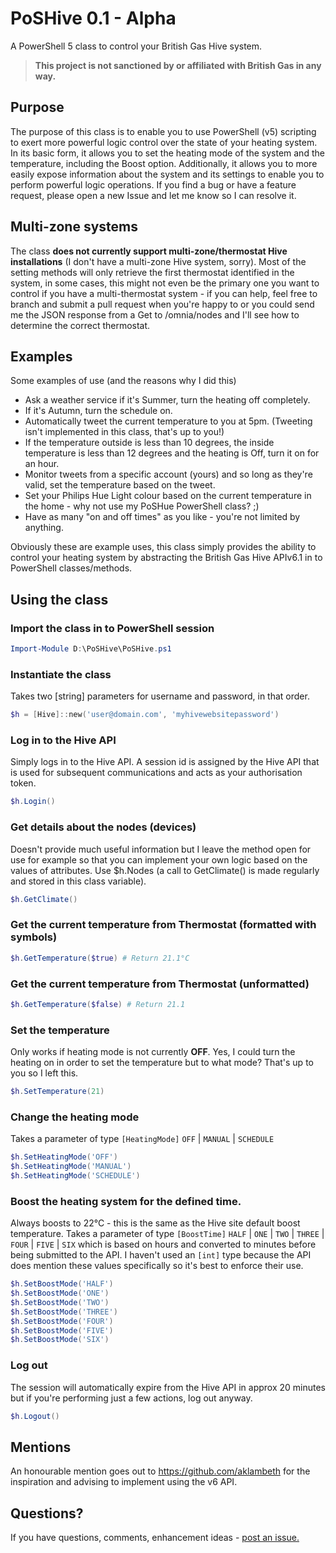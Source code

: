 # PoSHive 0.1 - Alpha
A PowerShell 5 class to control your British Gas Hive system.

> **This project is not sanctioned by or affiliated with British Gas in any way.**


## Purpose

The purpose of this class is to enable you to use PowerShell (v5) scripting to exert more powerful logic control over the state of your heating system.
In its basic form, it allows you to set the heating mode of the system and the temperature, including the Boost option. Additionally, it allows you to more easily expose information about the system and its settings to enable you to perform powerful logic operations. If you find a bug or have a feature request, please open a new Issue and let me know so I can resolve it.

## Multi-zone systems
The class **does not currently support multi-zone/thermostat Hive installations** (I don't have a multi-zone Hive system, sorry). Most of the setting methods will only retrieve the first thermostat identified in the system, in some cases, this might not even be the primary one you want to control if you have a multi-thermostat system - if you can help, feel free to branch and submit a pull request when you're happy to or you could send me the JSON response from a Get to /omnia/nodes and I'll see how to determine the correct thermostat.

## Examples
Some examples of use (and the reasons why I did this)
* Ask a weather service if it's Summer, turn the heating off completely.
* If it's Autumn, turn the schedule on.
* Automatically tweet the current temperature to you at 5pm. (Tweeting isn't implemented in this class, that's up to you!)
* If the temperature outside is less than 10 degrees, the inside temperature is less than 12 degrees and the heating is Off, turn it on for an hour.
* Monitor tweets from a specific account (yours) and so long as they're valid, set the temperature based on the tweet.
* Set your Philips Hue Light colour based on the current temperature in the home - why not use my PoSHue PowerShell class? ;)
* Have as many "on and off times" as you like - you're not limited by anything.

Obviously these are example uses, this class simply provides the ability to control your heating system by abstracting the British Gas Hive APIv6.1 in to PowerShell classes/methods.
## Using the class

### Import the class in to PowerShell session
```powershell
Import-Module D:\PoSHive\PoSHive.ps1
```

### Instantiate the class
Takes two [string] parameters for username and password, in that order.
```powershell
$h = [Hive]::new('user@domain.com', 'myhivewebsitepassword')
```

### Log in to the Hive API
Simply logs in to the Hive API. A session id is assigned by the Hive API that is used for subsequent communications and acts as your authorisation token.
```powershell
$h.Login()
```

### Get details about the nodes (devices)
Doesn't provide much useful information but I leave the method open for use for example so that you can implement your own logic based on the values of attributes. Use $h.Nodes (a call to GetClimate() is made regularly and stored in this class variable).
```powershell
$h.GetClimate()
```

### Get the current temperature from Thermostat (formatted with symbols)
```powershell
$h.GetTemperature($true) # Return 21.1°C
```
### Get the current temperature from Thermostat (unformatted)
```powershell
$h.GetTemperature($false) # Return 21.1
```

### Set the temperature
Only works if heating mode is not currently **OFF**. Yes, I could turn the heating on in order to set the temperature but to what mode? That's up to you so I left this.
```powershell
$h.SetTemperature(21)
```

### Change the heating mode
Takes a parameter of type `[HeatingMode]` `OFF` | `MANUAL` | `SCHEDULE`
```powershell
$h.SetHeatingMode('OFF')
$h.SetHeatingMode('MANUAL')
$h.SetHeatingMode('SCHEDULE')
```

### Boost the heating system for the defined time.
Always boosts to 22°C - this is the same as the Hive site default boost temperature.
Takes a parameter of type `[BoostTime]` `HALF` | `ONE` | `TWO` | `THREE` | `FOUR` | `FIVE` | `SIX` which is based on hours and converted to minutes before being submitted to the API. I haven't used an `[int]` type because the API does mention these values specifically so it's best to enforce their use.
```powershell
$h.SetBoostMode('HALF')
$h.SetBoostMode('ONE')
$h.SetBoostMode('TWO')
$h.SetBoostMode('THREE')
$h.SetBoostMode('FOUR')
$h.SetBoostMode('FIVE')
$h.SetBoostMode('SIX')
```

### Log out
The session will automatically expire from the Hive API in approx 20 minutes but if you're performing just a few actions, log out anyway.
```powershell
$h.Logout()
```

## Mentions
An honourable mention goes out to https://github.com/aklambeth for the inspiration and advising to implement using the v6 API.

## Questions?
If you have questions, comments, enhancement ideas - [post an issue.](/issues)